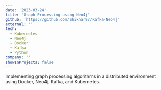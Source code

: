 ```yaml
---
date: '2023-03-24'
title: 'Graph Processing using Neo4j'
github: 'https://github.com/Shikhar97/Kafka-Neo4j'
external: ''
tech:
  - Kubernetes
  - Neo4j
  - Docker
  - Kafka
  - Python
company: ''
showInProjects: false
---
```


Implementing graph processing algorithms in a distributed environment using Docker, Neo4j, Kafka, and Kubernetes.